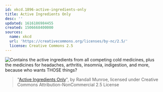 ```yaml
---
id: xkcd.1896-active-ingredients-only
title: Active Ingredients Only
desc: ''
updated: 1616186984455
created: 1506668400000
sources:
  name: xkcd
  url: 'https://creativecommons.org/licenses/by-nc/2.5/'
  license: Creative Commons 2.5
---
```

![Contains the active ingredients from all competing cold medicines, plus the medicines for headaches, arthritis, insomnia, indigestion, and more, because who wants THOSE things?](https://imgs.xkcd.com/comics/active_ingredients_only.png)
> "[Active Ingredients Only](https://xkcd.com/1896/)", by Randall Munroe, licensed under Creative Commons Attribution-NonCommercial 2.5 License
